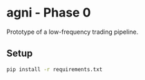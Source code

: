 # agni - Phase 0

Prototype of a low-frequency trading pipeline.

## Setup
```bash
pip install -r requirements.txt
